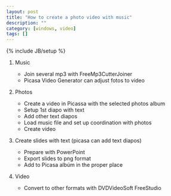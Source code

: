 ```yaml
---
layout: post
title: "How to create a photo video with music"
description: ""
category: [windows, video]
tags: []
---
```

{% include JB/setup %}

1. Music
    - Join several mp3 with FreeMp3CutterJoiner
    - Picasa Video Generator can adjust fotos to video

2. Photos
    - Create a video in Picassa with the selected photos album
    - Setup 1st diapo with text
    - Add other text diapos
    - Load music file and set up coordination with photos
    - Create video

3. Create slides with text (picasa can add text diapos)
    - Prepare with PowerPoint
    - Export slides to png format
    - Add to Picasa albúm in the proper place

4. Video
    - Convert to other formats with DVDVideoSoft FreeStudio

